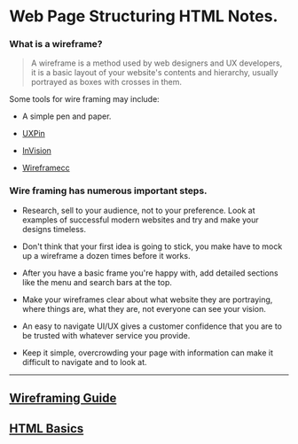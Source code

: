 # Web Page Structuring HTML Notes.  

### What is a wireframe?

> A wireframe is a method used by web designers and UX developers, it is a basic layout of your website's contents and hierarchy, usually portrayed as boxes with crosses in them.  

Some tools for wire framing may include:

* A simple pen and paper.

* [UXPin](https://uxpin.com)  

* [InVision](https://invisionapp.com)  

* [Wireframecc](https://wireframe.cc)  

### Wire framing has numerous important steps.  

* Research, sell to your audience, not to your preference. Look at examples of successful modern websites and try and make your designs timeless.

* Don't think that your first idea is going to stick, you make have to mock up a wireframe a dozen times before it works.

* After you have a basic frame you're happy with, add detailed sections like the menu and search bars at the top.

* Make your wireframes clear about what website they are portraying, where things are, what they are, not everyone can see your vision.

* An easy to navigate UI/UX gives a customer confidence that you are to be trusted with whatever service you provide.

* Keep it simple, overcrowding your page with information can make it difficult to navigate and to look at.  


***

## [Wireframing Guide](https://careerfoundry.com/en/blog/ux-design/how-to-create-your-first-wireframe/)  

## [HTML Basics](https://developer.mozilla.org/en-US/docs/Learn/Getting_started_with_the_web/HTML_basics)  
